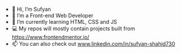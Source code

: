 - 👋 Hi, I’m Sufyan
- 👀 I’m a Front-end Web Developer
- 🌱 I’m currently learning HTML, CSS and JS
- 💻 My repos will mostly contain projects built from https://www.frontendmentor.io/
- 📫 You can also check out www.linkedin.com/in/sufyan-shahid730
